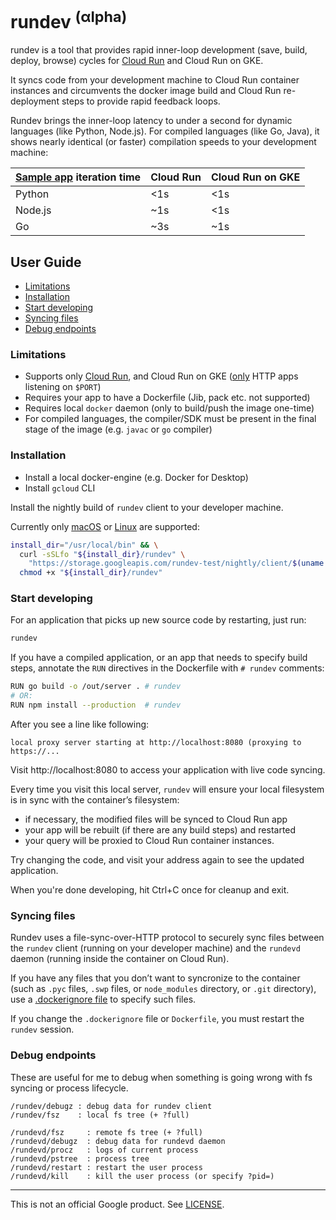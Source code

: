 # rundev <sup>(αlpha)</sup>

rundev is a tool that provides rapid inner-loop development (save, build,
deploy, browse) cycles for [Cloud Run] and Cloud Run on GKE.

It syncs code from your development machine to Cloud Run container instances and
circumvents the docker image build and Cloud Run re-deployment steps to provide
rapid feedback loops.

Rundev brings the inner-loop latency to under a second for dynamic languages
(like Python, Node.js). For compiled languages (like Go, Java), it shows nearly
identical (or faster) compilation speeds to your development machine:

| [Sample app][sa] iteration time |  Cloud Run | Cloud Run on GKE |
|--|--|--|
| Python    | <1s | <1s |
| Node.js   | ~1s | <1s |
| Go        | ~3s | ~1s |

[sa]: https://cloud.google.com/run/docs/quickstarts/build-and-deploy
[Cloud Run]: https://cloud.google.com/run

## User Guide

<!-- toc -->

- [Limitations](#limitations)
- [Installation](#installation)
- [Start developing](#start-developing)
- [Syncing files](#syncing-files)
- [Debug endpoints](#debug-endpoints)

<!-- tocstop -->

### Limitations

- Supports only [Cloud Run], and Cloud Run on GKE ([only][contract] HTTP apps
  listening on `$PORT`)
- Requires your app to have a Dockerfile (Jib, pack etc. not supported)
- Requires local `docker` daemon (only to build/push the image one-time)
- For compiled languages, the compiler/SDK must be present in the final stage
  of the image (e.g. `javac` or `go` compiler)

[contract]: https://cloud.google.com/run/docs/reference/container-contract

### Installation


- Install a local docker-engine (e.g. Docker for Desktop)
- Install `gcloud` CLI

Install the nightly build of `rundev` client to your developer machine.

Currently only [macOS][darwin] or [Linux][linux] are supported:

```sh
install_dir="/usr/local/bin" && \
  curl -sSLfo "${install_dir}/rundev" \
    "https://storage.googleapis.com/rundev-test/nightly/client/$(uname | tr '[:upper:]' '[:lower:]')/rundev-latest" && \
  chmod +x "${install_dir}/rundev"
```

[darwin]: https://storage.googleapis.com/rundev-test/nightly/client/darwin/rundev-latest
[linux]: https://storage.googleapis.com/rundev-test/nightly/client/linux/rundev-latest

### Start developing

For an application that picks up new source code by restarting, just run:

```sh
rundev
```

If you have a compiled application, or an app that needs to specify build steps,
annotate the `RUN` directives in the Dockerfile with `# rundev` comments:

```sh
RUN go build -o /out/server . # rundev
# OR:
RUN npm install --production  # rundev
```

After you see a line like following:

```text
local proxy server starting at http://localhost:8080 (proxying to https://...
```

Visit http://localhost:8080 to access your application with live code syncing.

Every time you visit this local server, `rundev` will ensure your local
filesystem is in sync with the container’s filesystem:

- if necessary, the modified files will be synced to Cloud Run app
- your app will be rebuilt (if there are any build steps) and restarted
- your query will be proxied to Cloud Run container instances.

Try changing the code, and visit your address again to see the updated
application.

When you're done developing, hit Ctrl+C once for cleanup and exit.

###  Syncing files

Rundev uses a file-sync-over-HTTP protocol to securely sync files between the
`rundev` client (running on your developer machine) and the `rundevd` daemon
(running inside the container on Cloud Run).

If you have any files that you don’t want to syncronize to the container (such
as `.pyc` files, `.swp` files, or `node_modules` directory, or `.git`
directory), use a [.dockerignore
file](https://docs.docker.com/engine/reference/builder/#dockerignore-file) to
specify such files.

If you change the `.dockerignore` file or `Dockerfile`, you must restart
the `rundev` session.

### Debug endpoints


These are useful for me to debug when something is going wrong with fs syncing
or process lifecycle.

```text
/rundev/debugz : debug data for rundev client
/rundev/fsz    : local fs tree (+ ?full)

/rundevd/fsz     : remote fs tree (+ ?full)
/rundevd/debugz  : debug data for rundevd daemon
/rundevd/procz   : logs of current process
/rundevd/pstree  : process tree
/rundevd/restart : restart the user process
/rundevd/kill    : kill the user process (or specify ?pid=)
```

---

This is not an official Google product. See [LICENSE](./LICENSE).
